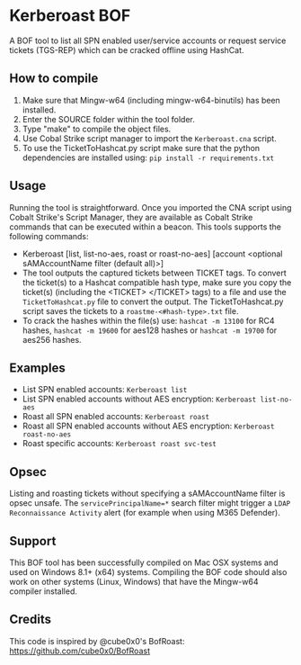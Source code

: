 # Kerberoast BOF

A BOF tool to list all SPN enabled user/service accounts or request service tickets (TGS-REP) which can be cracked offline using HashCat.

## How to compile
1. Make sure that Mingw-w64 (including mingw-w64-binutils) has been installed.
2. Enter the SOURCE folder within the tool folder.
3. Type "make" to compile the object files.
4. Use Cobal Strike script manager to import the `Kerberoast.cna` script.
5. To use the TicketToHashcat.py script make sure that the python dependencies are installed using: `pip install -r requirements.txt`

## Usage
Running the tool is straightforward. Once you imported the CNA script using Cobalt Strike's Script Manager, they are available as Cobalt Strike commands that can be executed within a beacon. This tools supports the following commands:

* Kerberoast [list, list-no-aes, roast or roast-no-aes] [account <optional sAMAccountName filter (default all)>]
* The tool outputs the captured tickets between TICKET tags. To convert the ticket(s) to a Hashcat compatible hash type, make sure you copy the ticket(s) (including the  <TICKET\> </TICKET\> tags) to a file and use the `TicketToHashcat.py` file to convert the output.
The TicketToHashcat.py script saves the tickets to a `roastme-<#hash-type>.txt` file.
* To crack the hashes within the file(s) use: `hashcat -m 13100` for RC4 hashes, `hashcat -m 19600` for aes128 hashes or `hashcat -m 19700` for aes256 hashes.

## Examples
* List SPN enabled accounts: `Kerberoast list`
* List SPN enabled accounts without AES encryption: `Kerberoast list-no-aes`
* Roast all SPN enabled accounts: `Kerberoast roast`
* Roast all SPN enabled accounts without AES encryption: `Kerberoast roast-no-aes`
* Roast specific accounts: `Kerberoast roast svc-test`

## Opsec
Listing and roasting tickets without specifying a sAMAccountName filter is opsec unsafe. The `servicePrincipalName=*` search filter might trigger a `LDAP Reconnaissance Activity` alert (for example when using M365 Defender).

## Support
This BOF tool has been successfully compiled on Mac OSX systems and used on Windows 8.1+ (x64) systems. Compiling the BOF code should also work on other systems (Linux, Windows) that have the Mingw-w64 compiler installed.

## Credits
This code is inspired by @cube0x0's BofRoast: https://github.com/cube0x0/BofRoast